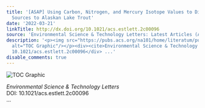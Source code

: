 ```yaml
---
title: '[ASAP] Using Carbon, Nitrogen, and Mercury Isotope Values to Distinguish Mercury
  Sources to Alaskan Lake Trout'
date: '2022-03-21'
linkTitle: http://dx.doi.org/10.1021/acs.estlett.2c00096
source: 'Environmental Science & Technology Letters: Latest Articles (ACS Publications)'
description: '<p><img src="https://pubs.acs.org/na101/home/literatum/publisher/achs/journals/content/estlcu/0/estlcu.ahead-of-print/acs.estlett.2c00096/20220321/images/medium/ez2c00096_0003.gif"
  alt="TOC Graphic"/></p><div><cite>Environmental Science & Technology Letters</cite></div><div>DOI:
  10.1021/acs.estlett.2c00096</div> ...'
disable_comments: true
---
```

<p><img src="https://pubs.acs.org/na101/home/literatum/publisher/achs/journals/content/estlcu/0/estlcu.ahead-of-print/acs.estlett.2c00096/20220321/images/medium/ez2c00096_0003.gif" alt="TOC Graphic"/></p><div><cite>Environmental Science & Technology Letters</cite></div><div>DOI: 10.1021/acs.estlett.2c00096</div> ...